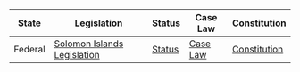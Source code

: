 | State | Legislation | Status | Case Law | Constitution |
| ----- | ----------- | ------ | -------- | ------------ |
| Federal | [Solomon Islands Legislation](http://www.paclii.org/sb/legis/consol_act/) | [Status](http://www.paclii.org/sb/courts.html) | [Case Law](http://www.paclii.org/sb/courts.html) | [Constitution](http://www.paclii.org/sb/legis/consol_act/c1978168/) |
